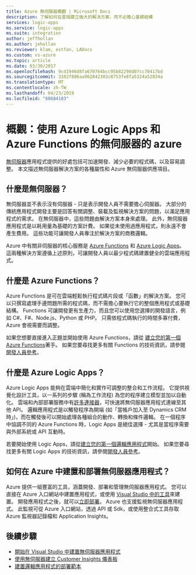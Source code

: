```yaml
---
title: Azure 無伺服器概觀 | Microsoft Docs
description: 了解如何在雲端建立強大的解決方案，而不必擔心基礎結構
services: logic-apps
ms.service: logic-apps
ms.suite: integration
author: jeffhollan
ms.author: jehollan
ms.reviewer: klam, estfan, LADocs
ms.custom: vs-azure
ms.topic: article
ms.date: 03/30/2017
ms.openlocfilehash: 9cd1946d8fa670764bcc95b82298d07cc70417bd
ms.sourcegitcommit: 3102f886aa962842303c8753fe8fa5324a52834a
ms.translationtype: MT
ms.contentlocale: zh-TW
ms.lasthandoff: 04/23/2019
ms.locfileid: "60684103"
---
```

# <a name="overview-azure-serverless-with-azure-logic-apps-and-azure-functions"></a>概觀：使用 Azure Logic Apps 和 Azure Functions 的無伺服器的 azure

[無伺服器](https://azure.microsoft.com/solutions/serverless/)應用程式提供的好處包括可加速開發、減少必要的程式碼，以及容易調整。  本文描述無伺服器解決方案的各種屬性和 Azure 無伺服器供應項目。

## <a name="what-is-serverless"></a>什麼是無伺服器？

無伺服器並不表示沒有伺服器 - 只是表示開發人員不需要擔心伺服器。  大部分的傳統應用程式開發主要是回答有關調整、裝載及監視解決方案的問題，以滿足應用程式的需求。  在無伺服器中，這些問題由解決方案本身來處理。  此外，無伺服器應用程式是以耗用量為基礎的方案計費。  如果從未使用過應用程式，則永遠不會產生費用。  這些功能可讓開發人員專注於解決方案的商務邏輯。

Azure 中有關非伺服器的核心服務是 [Azure Functions](https://azure.microsoft.com/services/functions/) 和 [Azure Logic Apps](https://azure.microsoft.com/services/logic-apps/)。  這兩種解決方案遵循上述原則，可讓開發人員以最少程式碼建置健全的雲端應用程式。

## <a name="what-are-azure-functions"></a>什麼是 Azure Functions？

Azure Functions 是可在雲端輕鬆執行程式碼片段或「函數」的解決方案。 您可以只撰寫處理手邊問題所需的程式碼，而不需擔心要執行它的整個應用程式或基礎結構。 Functions 可讓開發更有生產力，而且您可以使用您選擇的開發語言，例如 C#、F#、Node.js、Python 或 PHP。 只需依程式碼執行的時間多寡付費，Azure 會視需要而調整。

如果您想要直接進入正題並開始使用 Azure Functions，請從 [建立您的第一個Azure Functions](../azure-functions/functions-create-first-azure-function.md)著手。 如果您要尋找更多有關 Functions 的技術資訊，請參閱 [開發人員參考](../azure-functions/functions-reference.md)。

## <a name="what-are-azure-logic-apps"></a>什麼是 Azure Logic Apps？

Azure Logic Apps 能夠在雲端中簡化和實作可調整的整合和工作流程。 它提供視覺化設計工具，以一系列的步驟 (稱為工作流程) 為您的程序建立模型並加以自動化。  雲端和內部部署服務中有[許多連接器](../connectors/apis-list.md)，可快速將無伺服器應用程式連線至其他 API。  邏輯應用程式是以觸發程序為開端 (如「當帳戶加入至 Dynamics CRM 時」)，而在觸發後可以開始處理各種組合的動作、轉換和條件邏輯。  在一個程序中協調不同的 Azure Functions 時，Logic Apps 是絕佳選擇 - 尤其是當程序需要與外部系統或 API 互動時。

若要開始使用 Logic Apps，請從[建立您的第一個邏輯應用程式](quickstart-create-first-logic-app-workflow.md)開始。  如果您要尋找更多有關 Logic Apps 的技術資訊，請參閱[開發人員參考](logic-apps-workflow-actions-triggers.md)。

## <a name="how-can-i-build-and-deploy-serverless-applications-in-azure"></a>如何在 Azure 中建置和部署無伺服器應用程式？

Azure 提供一組豐富的工具，涵蓋開發、部署和管理無伺服器應用程式。  您可以直接在 Azure 入口網站中建置應用程式，或使用 [Visual Studio 中的工具](logic-apps-serverless-get-started-vs.md)來建置。  開發應用程式之後，就可以[立即部署](logic-apps-create-deploy-template.md)。  Azure 也支援監視無伺服器應用程式。  此監視可從 Azure 入口網站，透過 API 或 Sdk，或使用整合式工具存取 Azure 監視器記錄檔和 Application Insights。

## <a name="next-steps"></a>後續步驟

* [開始在 Visual Studio 中建置無伺服器應用程式](logic-apps-serverless-get-started-vs.md)
* [使用無伺服器建立 Customer Insights 儀表板](logic-apps-scenario-social-serverless.md)
* [建置邏輯應用程式的部署範本](logic-apps-create-deploy-template.md)
